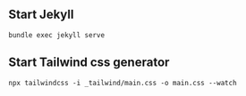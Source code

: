 ## Start Jekyll
`bundle exec jekyll serve`

## Start Tailwind css generator
`npx tailwindcss -i _tailwind/main.css -o main.css --watch`